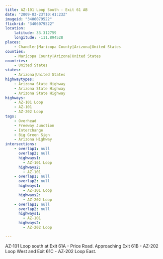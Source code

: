 ```yaml
---
title: AZ-101 Loop South - Exit 61 AB
date: "2009-03-23T10:41:23Z"
imageid: "3406079522"
flickrid: "3406079522"
location:
    latitude: 33.312759
    longitude: -111.894528
places:
    - Chandler|Maricopa County|Arizona|United States
counties:
    - Maricopa County|Arizona|United States
countries:
    - United States
states:
    - Arizona|United States
highwaytypes:
    - Arizona State Highway
    - Arizona State Highway
    - Arizona State Highway
highways:
    - AZ-101 Loop
    - AZ-101
    - AZ-202 Loop
tags:
    - Overhead
    - Freeway Junction
    - Interchange
    - Big Green Sign
    - Arizona Highway
intersections:
    - overlap1: null
      overlap2: null
      highways1:
        - AZ-101 Loop
      highways2:
        - AZ-101
    - overlap1: null
      overlap2: null
      highways1:
        - AZ-101 Loop
      highways2:
        - AZ-202 Loop
    - overlap1: null
      overlap2: null
      highways1:
        - AZ-101
      highways2:
        - AZ-202 Loop

---
```

AZ-101 Loop south at Exit 61A - Price Road. Approaching Exit 61B - AZ-202 Loop West and Exit 61C - AZ-202 Loop East.